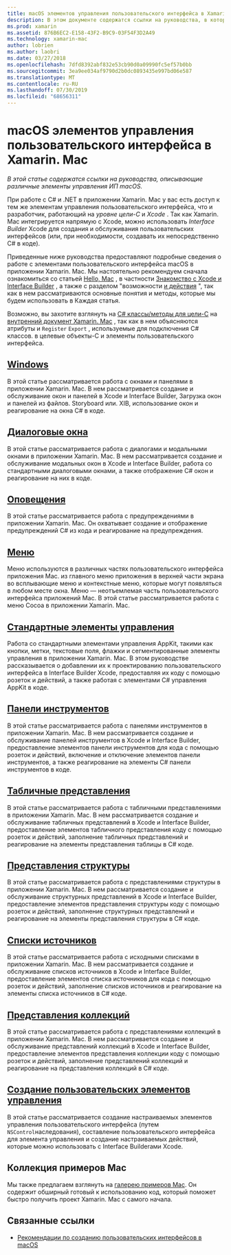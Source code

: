 ```yaml
---
title: macOS элементов управления пользовательского интерфейса в Xamarin. Mac
description: В этом документе содержатся ссылки на руководства, в которых описываются различные элементы управления пользовательского интерфейса, доступные для разработчиков Xamarin. Mac. Связанное содержимое имеет вид окон, диалоговых окон, оповещений, меню, панелей инструментов, табличных представлений, представлений структуры и т. д.
ms.prod: xamarin
ms.assetid: 876B6EC2-E158-43F2-B9C9-03F54F3D2A49
ms.technology: xamarin-mac
author: lobrien
ms.author: laobri
ms.date: 03/27/2018
ms.openlocfilehash: 7dfd8392abf832e53cb90d0a09990fc5ef57b0bb
ms.sourcegitcommit: 3ea9ee034af9790d2b0dc0893435e997bd06e587
ms.translationtype: MT
ms.contentlocale: ru-RU
ms.lasthandoff: 07/30/2019
ms.locfileid: "68656311"
---
```

# <a name="macos-user-interface-controls-in-xamarinmac"></a>macOS элементов управления пользовательского интерфейса в Xamarin. Mac

_В этой статье содержатся ссылки на руководства, описывающие различные элементы управления ИП macOS._

При работе с C# и .NET в приложении Xamarin. Mac у вас есть доступ к тем же элементам управления пользовательского интерфейса, что и разработчик, работающий на *уровне цели-C* и *Xcode* . Так как Xamarin. Mac интегрируется напрямую с Xcode, можно использовать _Interface Builder_ Xcode для создания и обслуживания пользовательских интерфейсов (или, при необходимости, создавать их непосредственно C# в коде).

Приведенные ниже руководства предоставляют подробные сведения о работе с элементами пользовательского интерфейса macOS в приложении Xamarin. Mac. Мы настоятельно рекомендуем сначала ознакомиться со статьей [Hello, Mac](~/mac/get-started/hello-mac.md) , в частности [Знакомство с Xcode и Interface Builder](~/mac/get-started/hello-mac.md#introduction-to-xcode-and-interface-builder) , а также с разделом "возможности [и действия](~/mac/get-started/hello-mac.md#outlets-and-actions) ", так как в нем рассматриваются основные понятия и методы, которые мы будем использовать в Каждая статья.

Возможно, вы захотите взглянуть на [ C# классы/методы для цели-C](~/mac/internals/how-it-works.md#exposing-c-classes--methods-to-objective-c) на [внутренний документ Xamarin. Mac](~/mac/internals/how-it-works.md) , так как в нем объясняются атрибуты и `Register` `Export` , используемые для подключения C# классов. в целевые объекты-C и элементы пользовательского интерфейса.

## <a name="windowsmacuser-interfacewindowmd"></a>[Windows](~/mac/user-interface/window.md)

В этой статье рассматривается работа с окнами и панелями в приложении Xamarin. Mac. В нем рассматривается создание и обслуживание окон и панелей в Xcode и Interface Builder, Загрузка окон и панелей из файлов. Storyboard или. XIB, использование окон и реагирование на окна C# в коде.

## <a name="dialogsmacuser-interfacedialogmd"></a>[Диалоговые окна](~/mac/user-interface/dialog.md)

В этой статье рассматривается работа с диалогами и модальными окнами в приложении Xamarin. Mac. В нем рассматривается создание и обслуживание модальных окон в Xcode и Interface Builder, работа со стандартными диалоговыми окнами, а также отображение C# окон и реагирование на них в коде.

## <a name="alertsmacuser-interfacealertmd"></a>[Оповещения](~/mac/user-interface/alert.md)

В этой статье рассматривается работа с предупреждениями в приложении Xamarin. Mac. Он охватывает создание и отображение предупреждений C# из кода и реагирование на предупреждения.

## <a name="menusmacuser-interfacemenumd"></a>[Меню](~/mac/user-interface/menu.md)

Меню используются в различных частях пользовательского интерфейса приложения Mac. из главного меню приложения в верхней части экрана во всплывающие меню и контекстные меню, которые могут появляться в любом месте окна. Меню — неотъемлемая часть пользовательского интерфейса приложений Mac. В этой статье рассматривается работа с меню Cocoa в приложении Xamarin. Mac.

## <a name="standard-controlsmacuser-interfacestandard-controlsmd"></a>[Стандартные элементы управления](~/mac/user-interface/standard-controls.md)

Работа со стандартными элементами управления AppKit, такими как кнопки, метки, текстовые поля, флажки и сегментированные элементы управления в приложении Xamarin. Mac. В этом руководстве рассказывается о добавлении их к проектированию пользовательского интерфейса в Interface Builder Xcode, предоставляя их коду с помощью розеток и действий, а также работая с элементами C# управления AppKit в коде.

## <a name="toolbarsmacuser-interfacetoolbarmd"></a>[Панели инструментов](~/mac/user-interface/toolbar.md)

В этой статье рассматривается работа с панелями инструментов в приложении Xamarin. Mac. В нем рассматривается создание и обслуживание панелей инструментов в Xcode и Interface Builder, предоставление элементов панели инструментов для кода с помощью розеток и действий, включение и отключение элементов панели инструментов, а также реагирование на элементы C# панели инструментов в коде.

## <a name="table-viewsmacuser-interfacetable-viewmd"></a>[Табличные представления](~/mac/user-interface/table-view.md)

В этой статье рассматривается работа с табличными представлениями в приложении Xamarin. Mac. В нем рассматривается создание и обслуживание табличных представлений в Xcode и Interface Builder, предоставление элементов табличного представления коду с помощью розеток и действий, заполнение табличных представлений и реагирование на элементы представления таблицы в C# коде.

## <a name="outline-viewsmacuser-interfaceoutline-viewmd"></a>[Представления структуры](~/mac/user-interface/outline-view.md)

В этой статье рассматривается работа с представлениями структуры в приложении Xamarin. Mac. В нем рассматривается создание и обслуживание структурных представлений в Xcode и Interface Builder, предоставление элементов представления структуры коду с помощью розеток и действий, заполнение структурных представлений и реагирование на элементы представления структуры в C# коде.

## <a name="source-listsmacuser-interfacesource-listmd"></a>[Списки источников](~/mac/user-interface/source-list.md)

В этой статье рассматривается работа с исходными списками в приложении Xamarin. Mac. В нем рассматривается создание и обслуживание списков источников в Xcode и Interface Builder, предоставление элементов списка источников для кода с помощью розеток и действий, заполнение списков источников и реагирование на элементы списка источников в C# коде.

## <a name="collection-viewsmacuser-interfacecollection-viewmd"></a>[Представления коллекций](~/mac/user-interface/collection-view.md)

В этой статье рассматривается работа с представлениями коллекций в приложении Xamarin. Mac. В нем рассматривается создание и обслуживание представлений коллекций в Xcode и Interface Builder, предоставление элементов представления коллекции коду с помощью розеток и действий, заполнение представлений коллекций и реагирование на представления коллекций в C# коде.

## <a name="creating-custom-controlsmacuser-interfacecustom-controlsmd"></a>[Создание пользовательских элементов управления](~/mac/user-interface/custom-controls.md)

В этой статье рассматривается создание настраиваемых элементов управления пользовательского интерфейса (путем `NSControl`наследования), составление пользовательского интерфейса для элемента управления и создание настраиваемых действий, которые можно использовать с Interface Builderами Xcode.

## <a name="mac-samples-gallery"></a>Коллекция примеров Mac

Мы также предлагаем взглянуть на [галерею примеров Mac](https://docs.microsoft.com/samples/browse/?products=xamarin&term=Xamarin.Mac). Он содержит обширный готовый к использованию код, который поможет быстро получить проект Xamarin. Mac с самого начала.

## <a name="related-links"></a>Связанные ссылки

- [Рекомендации по созданию пользовательских интерфейсов в macOS](https://developer.apple.com/macos/human-interface-guidelines/overview/themes/)
